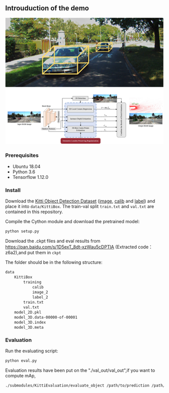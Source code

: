 
## Introuduction of the demo

<img src="https://raw.githubusercontent.com/CQUlearningsystemgroup/YicongPeng/master/demo.jpg">

### Prerequisites
- Ubuntu 18.04
- Python 3.6
- Tensorflow 1.12.0

### Install

Download the [Kitti Object Detection Dataset](http://www.cvlibs.net/datasets/kitti/eval_object.php?obj_benchmark=3d) ([image](http://www.cvlibs.net/download.php?file=data_object_image_2.zip), [calib](http://www.cvlibs.net/download.php?file=data_object_calib.zip) and [label](http://www.cvlibs.net/download.php?file=data_object_label_2.zip)) and place it into `data/KittiBox`. 
The train-val split `train.txt` and `val.txt` are contained in this repository.
 
Compile the Cython module and download the pretrained model:
```bash
python setup.py
```
Download the .ckpt files and eval results from https://pan.baidu.com/s/1D5exT_8dt-xzWau5cDPTlA (Extracted code：z6a2),and put them in `ckpt`

The folder should be in the following structure:
```
data
    KittiBox
        training
            calib
            image_2
            label_2
        train.txt
        val.txt
    model_2D.pkl
    model_3D.data-00000-of-00001
    model_3D.index
    model_3D.meta
```
### Evaluation
Run the evaluating script:
```bash
python eval.py
```
Evaluation results have been put on the "./val_out/val_out",if you want to compute mAp,
```bash
./submodules/KittiEvaluation/evaluate_object /path/to/prediction /path/to/gt
```
